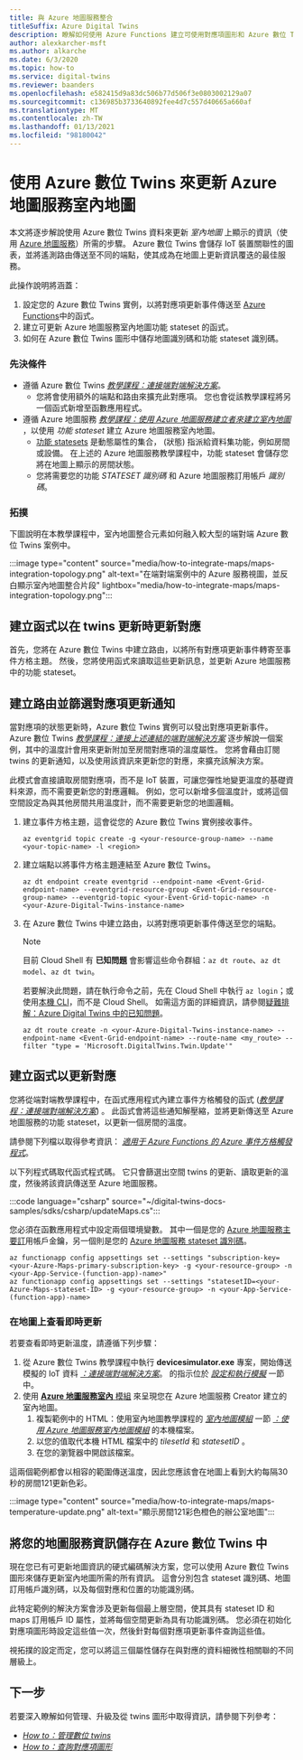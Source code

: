 ```yaml
---
title: 與 Azure 地圖服務整合
titleSuffix: Azure Digital Twins
description: 瞭解如何使用 Azure Functions 建立可使用對應項圖形和 Azure 數位 Twins 通知的函式，以更新 Azure 地圖服務室內地圖。
author: alexkarcher-msft
ms.author: alkarche
ms.date: 6/3/2020
ms.topic: how-to
ms.service: digital-twins
ms.reviewer: baanders
ms.openlocfilehash: e582415d9a83dc506b77d506f3e0803002129a07
ms.sourcegitcommit: c136985b3733640892fee4d7c557d40665a660af
ms.translationtype: MT
ms.contentlocale: zh-TW
ms.lasthandoff: 01/13/2021
ms.locfileid: "98180042"
---
```

# <a name="use-azure-digital-twins-to-update-an-azure-maps-indoor-map"></a>使用 Azure 數位 Twins 來更新 Azure 地圖服務室內地圖

本文將逐步解說使用 Azure 數位 Twins 資料來更新 *室內地圖* 上顯示的資訊（使用 [Azure 地圖服務](../azure-maps/about-azure-maps.md)）所需的步驟。 Azure 數位 Twins 會儲存 IoT 裝置關聯性的圖表，並將遙測路由傳送至不同的端點，使其成為在地圖上更新資訊覆迭的最佳服務。

此操作說明將涵蓋：

1. 設定您的 Azure 數位 Twins 實例，以將對應項更新事件傳送至 [Azure Functions](../azure-functions/functions-overview.md)中的函式。
2. 建立可更新 Azure 地圖服務室內地圖功能 stateset 的函式。
3. 如何在 Azure 數位 Twins 圖形中儲存地圖識別碼和功能 stateset 識別碼。

### <a name="prerequisites"></a>先決條件

* 遵循 Azure 數位 Twins [*教學課程：連接端對端解決方案*](./tutorial-end-to-end.md)。
    * 您將會使用額外的端點和路由來擴充此對應項。 您也會從該教學課程將另一個函式新增至函數應用程式。 
* 遵循 Azure 地圖服務 [*教學課程：使用 Azure 地圖服務建立者來建立室內地圖*](../azure-maps/tutorial-creator-indoor-maps.md) ，以使用 *功能 stateset* 建立 Azure 地圖服務室內地圖。
    * [功能 statesets](../azure-maps/creator-indoor-maps.md#feature-statesets) 是動態屬性的集合， (狀態) 指派給資料集功能，例如房間或設備。 在上述的 Azure 地圖服務教學課程中，功能 stateset 會儲存您將在地圖上顯示的房間狀態。
    * 您將需要您的功能 *STATESET 識別碼* 和 Azure 地圖服務訂用帳戶 *識別碼*。

### <a name="topology"></a>拓撲

下圖說明在本教學課程中，室內地圖整合元素如何融入較大型的端對端 Azure 數位 Twins 案例中。

:::image type="content" source="media/how-to-integrate-maps/maps-integration-topology.png" alt-text="在端對端案例中的 Azure 服務視圖，並反白顯示室內地圖整合片段" lightbox="media/how-to-integrate-maps/maps-integration-topology.png":::

## <a name="create-a-function-to-update-a-map-when-twins-update"></a>建立函式以在 twins 更新時更新對應

首先，您將在 Azure 數位 Twins 中建立路由，以將所有對應項更新事件轉寄至事件方格主題。 然後，您將使用函式來讀取這些更新訊息，並更新 Azure 地圖服務中的功能 stateset。 

## <a name="create-a-route-and-filter-to-twin-update-notifications"></a>建立路由並篩選對應項更新通知

當對應項的狀態更新時，Azure 數位 Twins 實例可以發出對應項更新事件。 Azure 數位 Twins [*教學課程：連接上述連結的端對端解決方案*](./tutorial-end-to-end.md) 逐步解說一個案例，其中的溫度計會用來更新附加至房間對應項的溫度屬性。 您將會藉由訂閱 twins 的更新通知，以及使用該資訊來更新您的對應，來擴充該解決方案。

此模式會直接讀取房間對應項，而不是 IoT 裝置，可讓您彈性地變更溫度的基礎資料來源，而不需要更新您的對應邏輯。 例如，您可以新增多個溫度計，或將這個空間設定為與其他房間共用溫度計，而不需要更新您的地圖邏輯。

1. 建立事件方格主題，這會從您的 Azure 數位 Twins 實例接收事件。
    ```azurecli-interactive
    az eventgrid topic create -g <your-resource-group-name> --name <your-topic-name> -l <region>
    ```

2. 建立端點以將事件方格主題連結至 Azure 數位 Twins。
    ```azurecli-interactive
    az dt endpoint create eventgrid --endpoint-name <Event-Grid-endpoint-name> --eventgrid-resource-group <Event-Grid-resource-group-name> --eventgrid-topic <your-Event-Grid-topic-name> -n <your-Azure-Digital-Twins-instance-name>
    ```

3. 在 Azure 數位 Twins 中建立路由，以將對應項更新事件傳送至您的端點。

    >[!NOTE]
    >目前 Cloud Shell 有 **已知問題** 會影響這些命令群組：`az dt route`、`az dt model`、`az dt twin`。
    >
    >若要解決此問題，請在執行命令之前，先在 Cloud Shell 中執行 `az login`；或使用[本機 CLI](/cli/azure/install-azure-cli?view=azure-cli-latest&preserve-view=true)，而不是 Cloud Shell。 如需這方面的詳細資訊，請參閱[疑難排解：Azure Digital Twins 中的已知問題](troubleshoot-known-issues.md#400-client-error-bad-request-in-cloud-shell)。

    ```azurecli-interactive
    az dt route create -n <your-Azure-Digital-Twins-instance-name> --endpoint-name <Event-Grid-endpoint-name> --route-name <my_route> --filter "type = 'Microsoft.DigitalTwins.Twin.Update'"
    ```

## <a name="create-a-function-to-update-maps"></a>建立函式以更新對應

您將從端對端教學課程中，在函式應用程式內建立事件方格觸發的函式 ([*教學課程：連接端對端解決方案*](./tutorial-end-to-end.md)) 。 此函式會將這些通知解壓縮，並將更新傳送至 Azure 地圖服務的功能 stateset，以更新一個房間的溫度。 

請參閱下列檔以取得參考資訊： [*適用于 Azure Functions 的 Azure 事件方格觸發程式*](../azure-functions/functions-bindings-event-grid-trigger.md)。

以下列程式碼取代函式程式碼。 它只會篩選出空間 twins 的更新、讀取更新的溫度，然後將該資訊傳送至 Azure 地圖服務。

:::code language="csharp" source="~/digital-twins-docs-samples/sdks/csharp/updateMaps.cs":::

您必須在函數應用程式中設定兩個環境變數。 其中一個是您的 [Azure 地圖服務主要訂](../azure-maps/quick-demo-map-app.md#get-the-primary-key-for-your-account)用帳戶金鑰，另一個則是您的 [Azure 地圖服務 stateset 識別碼](../azure-maps/tutorial-creator-indoor-maps.md#create-a-feature-stateset)。

```azurecli-interactive
az functionapp config appsettings set --settings "subscription-key=<your-Azure-Maps-primary-subscription-key> -g <your-resource-group> -n <your-App-Service-(function-app)-name>"
az functionapp config appsettings set --settings "statesetID=<your-Azure-Maps-stateset-ID> -g <your-resource-group> -n <your-App-Service-(function-app)-name>
```

### <a name="view-live-updates-on-your-map"></a>在地圖上查看即時更新

若要查看即時更新溫度，請遵循下列步驟：

1. 從 Azure 數位 Twins 教學課程中執行 **devicesimulator.exe** 專案，開始傳送模擬的 IoT 資料 [*：連接端對端解決方案*](tutorial-end-to-end.md)。 的指示位於 [*設定和執行模擬*](././tutorial-end-to-end.md#configure-and-run-the-simulation) 一節中。
2. 使用 [ **Azure 地圖服務室內** 模組](../azure-maps/how-to-use-indoor-module.md) 來呈現您在 Azure 地圖服務 Creator 建立的室內地圖。
    1. 複製範例中的 HTML：使用室內地圖教學課程的 [*室內地圖模組*](../azure-maps/how-to-use-indoor-module.md#example-use-the-indoor-maps-module) 一節 [*：使用 Azure 地圖服務室內地圖模組*](../azure-maps/how-to-use-indoor-module.md) 的本機檔案。
    1. 以您的值取代本機 HTML 檔案中的 *tilesetId* 和 *statesetID* 。
    1. 在您的瀏覽器中開啟該檔案。

這兩個範例都會以相容的範圍傳送溫度，因此您應該會在地圖上看到大約每隔30秒的房間121更新色彩。

:::image type="content" source="media/how-to-integrate-maps/maps-temperature-update.png" alt-text="顯示房間121彩色橙色的辦公室地圖":::

## <a name="store-your-maps-information-in-azure-digital-twins"></a>將您的地圖服務資訊儲存在 Azure 數位 Twins 中

現在您已有可更新地圖資訊的硬式編碼解決方案，您可以使用 Azure 數位 Twins 圖形來儲存更新室內地圖所需的所有資訊。 這會分別包含 stateset 識別碼、地圖訂用帳戶識別碼，以及每個對應和位置的功能識別碼。 

此特定範例的解決方案會涉及更新每個最上層空間，使其具有 stateset ID 和 maps 訂用帳戶 ID 屬性，並將每個空間更新為具有功能識別碼。 您必須在初始化對應項圖形時設定這些值一次，然後針對每個對應項更新事件查詢這些值。

視拓撲的設定而定，您可以將這三個屬性儲存在與對應的資料細微性相關聯的不同層級上。

## <a name="next-steps"></a>下一步

若要深入瞭解如何管理、升級及從 twins 圖形中取得資訊，請參閱下列參考：

* [*How to：管理數位 twins*](./how-to-manage-twin.md)
* [*How to：查詢對應項圖形*](./how-to-query-graph.md)
